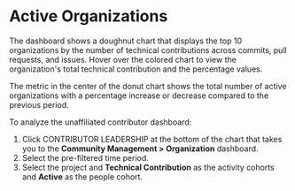 # Active Organizations

The dashboard shows a doughnut chart that displays the top 10 organizations by the number of technical contributions across commits, pull requests, and issues. Hover over the colored chart to view the organization's total technical contribution and the percentage values.

The metric in the center of the donut chart shows the total number of active organizations with a percentage increase or decrease compared to the previous period.

To analyze the unaffiliated contributor dashboard:

1. Click CONTRIBUTOR LEADERSHIP at the bottom of the chart that takes you to the **Community Management > Organization** dashboard.
2. Select the pre-filtered time period.
3. Select the project and **Technical Contribution** as the activity cohorts and **Active** as the people cohort.





